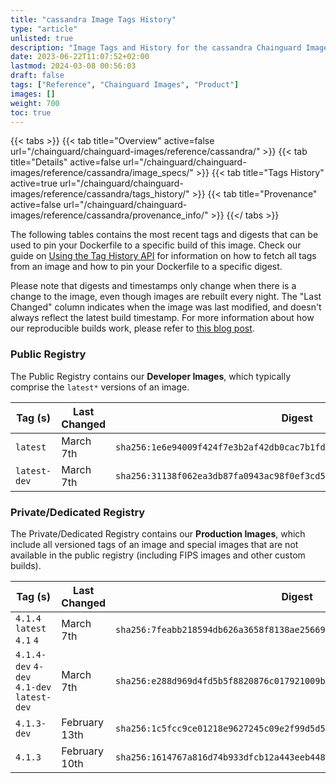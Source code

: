 ```yaml
---
title: "cassandra Image Tags History"
type: "article"
unlisted: true
description: "Image Tags and History for the cassandra Chainguard Image"
date: 2023-06-22T11:07:52+02:00
lastmod: 2024-03-08 00:56:03
draft: false
tags: ["Reference", "Chainguard Images", "Product"]
images: []
weight: 700
toc: true
---
```


{{< tabs >}}
{{< tab title="Overview" active=false url="/chainguard/chainguard-images/reference/cassandra/" >}}
{{< tab title="Details" active=false url="/chainguard/chainguard-images/reference/cassandra/image_specs/" >}}
{{< tab title="Tags History" active=true url="/chainguard/chainguard-images/reference/cassandra/tags_history/" >}}
{{< tab title="Provenance" active=false url="/chainguard/chainguard-images/reference/cassandra/provenance_info/" >}}
{{</ tabs >}}

The following tables contains the most recent tags and digests that can be used to pin your Dockerfile to a specific build of this image. Check our guide on [Using the Tag History API](/chainguard/chainguard-images/using-the-tag-history-api/) for information on how to fetch all tags from an image and how to pin your Dockerfile to a specific digest.

Please note that digests and timestamps only change when there is a change to the image, even though images are rebuilt every night. The "Last Changed" column indicates when the image was last modified, and doesn't always reflect the latest build timestamp. For more information about how our reproducible builds work, please refer to [this blog post](https://www.chainguard.dev/unchained/reproducing-chainguards-reproducible-image-builds).

### Public Registry
The Public Registry contains our **Developer Images**, which typically comprise the `latest*` versions of an image.

| Tag (s)       | Last Changed | Digest                                                                    |
|---------------|--------------|---------------------------------------------------------------------------|
|  `latest`     | March 7th    | `sha256:1e6e94009f424f7e3b2af42db0cac7b1fd6e425a46a375e2c737428e3656e630` |
|  `latest-dev` | March 7th    | `sha256:31138f062ea3db87fa0943ac98f0ef3cd5447f68d538b2dc31a3fbe32aabe83c` |


### Private/Dedicated Registry
The Private/Dedicated Registry contains our **Production Images**, which include all versioned tags of an image and special images that are not available in the public registry (including FIPS images and other custom builds).

| Tag (s)                                     | Last Changed  | Digest                                                                    |
|---------------------------------------------|---------------|---------------------------------------------------------------------------|
|  `4.1.4` `latest` `4.1` `4`                 | March 7th     | `sha256:7feabb218594db626a3658f8138ae25669aa6436b8d66e810dbdd3383b1ace32` |
|  `4.1.4-dev` `4-dev` `4.1-dev` `latest-dev` | March 7th     | `sha256:e288d969d4fd5b5f8820876c017921009b58fa3745bd5ef4178f029f7df7850d` |
|  `4.1.3-dev`                                | February 13th | `sha256:1c5fcc9ce01218e9627245c09e2f99d5d570b47d00c3e8df1ae2d5a96c99dbc8` |
|  `4.1.3`                                    | February 10th | `sha256:1614767a816d74b933dfcb12a443eeb44855bb2d4d8c53bc2a41c744db5eb908` |

